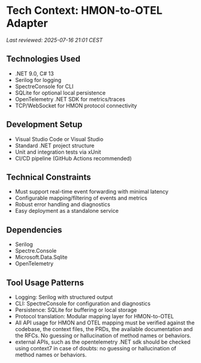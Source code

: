 # Tech Context: HMON-to-OTEL Adapter

_Last reviewed: 2025-07-16 21:01 CEST_

## Technologies Used
- .NET 9.0, C# 13
- Serilog for logging
- SpectreConsole for CLI
- SQLite for optional local persistence
- OpenTelemetry .NET SDK for metrics/traces
- TCP/WebSocket for HMON protocol connectivity

## Development Setup
- Visual Studio Code or Visual Studio
- Standard .NET project structure
- Unit and integration tests via xUnit
- CI/CD pipeline (GitHub Actions recommended)

## Technical Constraints
- Must support real-time event forwarding with minimal latency
- Configurable mapping/filtering of events and metrics
- Robust error handling and diagnostics
- Easy deployment as a standalone service

## Dependencies
- Serilog
- Spectre.Console
- Microsoft.Data.Sqlite
- OpenTelemetry

## Tool Usage Patterns
- Logging: Serilog with structured output
- CLI: SpectreConsole for configuration and diagnostics
- Persistence: SQLite for buffering or local storage
- Protocol translation: Modular mapping layer for HMON-to-OTEL
- All API usage for HMON and OTEL mapping must be verified against the codebase, the context files, the PRDs, the available documentation and the RFCs. No guessing or hallucination of method names or behaviors.
- external APIs, such as the opentelemetry .NET sdk should be checked using context7 in case of doubts: no guessing or hallucination of method names or behaviors.
